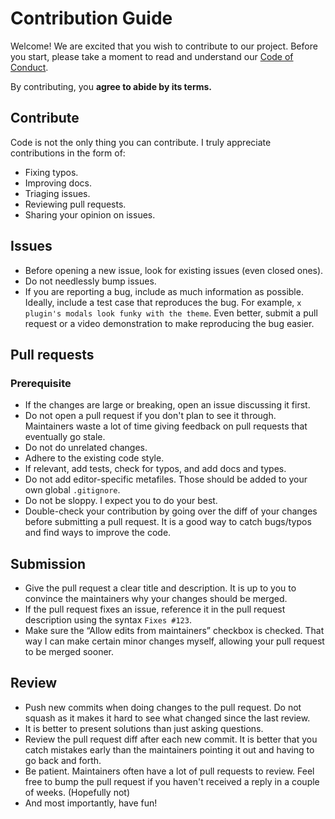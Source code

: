 # Contribution Guide

Welcome! We are excited that you wish to contribute to our project.
Before you start, please take a moment to read and understand our [Code of Conduct](./CODE_OF_CONDUCT.md).

By contributing, you **agree to abide by its terms.**

## Contribute

Code is not the only thing you can contribute. I truly appreciate contributions
in the form of:

- Fixing typos.
- Improving docs.
- Triaging issues.
- Reviewing pull requests.
- Sharing your opinion on issues.

## Issues

- Before opening a new issue, look for existing issues (even closed ones).
- Do not needlessly bump issues.
- If you are reporting a bug, include as much information as possible. Ideally,
  include a test case that reproduces the bug. For example, `x plugin's modals
look funky with the theme`. Even better, submit a pull request or a video
  demonstration to make reproducing the bug easier.

## Pull requests

### Prerequisite

- If the changes are large or breaking, open an issue discussing it first.
- Do not open a pull request if you don't plan to see it through. Maintainers
  waste a lot of time giving feedback on pull requests that eventually go stale.
- Do not do unrelated changes.
- Adhere to the existing code style.
- If relevant, add tests, check for typos, and add docs and types.
- Do not add editor-specific metafiles. Those should be added to your own global
  `.gitignore`.
- Do not be sloppy. I expect you to do your best.
- Double-check your contribution by going over the diff of your changes before
  submitting a pull request. It is a good way to catch bugs/typos and find ways to
  improve the code.

## Submission

- Give the pull request a clear title and description. It is up to you to
  convince the maintainers why your changes should be merged.
- If the pull request fixes an issue, reference it in the pull request
  description using the syntax `Fixes #123`.
- Make sure the “Allow edits from maintainers” checkbox is checked. That way I
  can make certain minor changes myself, allowing your pull request to be merged sooner.

## Review

- Push new commits when doing changes to the pull request. Do not squash as it
  makes it hard to see what changed since the last review.
- It is better to present solutions than just asking questions.
- Review the pull request diff after each new commit. It is better that you
  catch mistakes early than the maintainers pointing it out and having to go back
  and forth.
- Be patient. Maintainers often have a lot of pull requests to review. Feel free
  to bump the pull request if you haven't received a reply in a couple of weeks.
  (Hopefully not)
- And most importantly, have fun!
